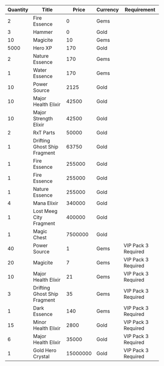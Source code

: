| Quantity | Title | Price | Currency |  Requirement |
| -------- | ----- | ----- | -------- |  ----------- |
| 2 | Fire Essence | 0 | Gems |  |
| 3 | Hammer | 0 | Gold |  |
| 10 | Magicite | 10 | Gems |  |
| 5000 | Hero XP | 170 | Gold |  |
| 2 | Nature Essence | 170 | Gems |  |
| 1 | Water Essence | 170 | Gems |  |
| 10 | Power Source | 2125 | Gold |  |
| 10 | Major Health Elixir | 42500 | Gold |  |
| 10 | Major Strength Elixir | 42500 | Gold |  |
| 2 | RxT Parts | 50000 | Gold |  |
| 1 | Drifting Ghost Ship Fragment | 63750 | Gold |  |
| 1 | Fire Essence | 255000 | Gold |  |
| 1 | Fire Essence | 255000 | Gold |  |
| 1 | Nature Essence | 255000 | Gold |  |
| 4 | Mana Elixir | 340000 | Gold |  |
| 1 | Lost Meeg City Fragment | 400000 | Gold |  |
| 1 | Magic Chest | 7500000 | Gold |  |
| 40 | Power Source | 1 | Gems | VIP Pack 3 Required |
| 20 | Magicite | 7 | Gems | VIP Pack 3 Required |
| 10 | Major Health Elixir | 21 | Gems | VIP Pack 3 Required |
| 3 | Drifting Ghost Ship Fragment | 35 | Gems | VIP Pack 3 Required |
| 1 | Dark Essence | 140 | Gems | VIP Pack 3 Required |
| 15 | Minor Health Elixir | 2800 | Gold | VIP Pack 3 Required |
| 6 | Major Health Elixir | 35000 | Gold | VIP Pack 3 Required |
| 1 | Gold Hero Crystal | 15000000 | Gold | VIP Pack 3 Required |
